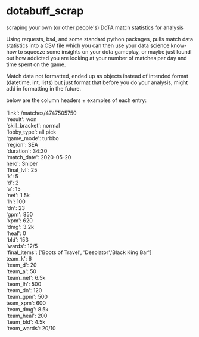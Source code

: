 # dotabuff_scrap
scraping your own (or other people's) DoTA match statistics for analysis

Using requests, bs4, and some standard python packages, pulls match data statistics into a CSV file which you can then use your data science know-how to squeeze some insights on your dota gameplay, or maybe just found out how addicted you are looking at your number of matches per day and time spent on the game.

Match data not formatted, ended up as objects instead of intended format (datetime, int, lists) but just format that before you do your analysis, might add in formatting in the future.

below are the column headers + examples of each entry: 
<br /> 
<br /> 
'link': /matches/4747505750<br />
'result': won<br />
'skill_bracket': normal<br />
'lobby_type': all pick<br />
'game_mode': turbbo<br />
'region': SEA<br />
'duration': 34:30<br />
'match_date': 2020-05-20<br />
hero': Sniper<br />
'final_lvl': 25<br />
'k': 5<br />
'd': 2<br />
'a': 15<br />
'net': 1.5k<br />
'lh': 100<br />
'dn': 23<br />
'gpm': 850<br />
'xpm': 620<br />
'dmg': 3.2k<br />
'heal': 0<br />
'bld': 153<br />
'wards': 12/5<br />
'final_items': ['Boots of Travel', 'Desolator','Black King Bar']<br />
team_k': 6<br />
'team_d': 20<br />
'team_a': 50<br />
'team_net': 6.5k<br />
'team_lh': 500<br />
'team_dn': 120<br />
'team_gpm': 500<br />
team_xpm': 600<br />
'team_dmg': 8.5k<br />
'team_heal': 200<br />
'team_bld': 4.5k<br />
'team_wards': 20/10<br />
